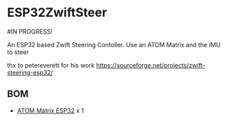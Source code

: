 # ESP32ZwiftSteer


#IN PROGRESS!  

An ESP32 based Zwift Steering Contoller.
Use an ATOM Matrix and the IMU to steer

thx to petereverett for his work
https://sourceforge.net/projects/zwift-steering-esp32/


## BOM

- [ATOM Matrix ESP32](https://m5stack.com/collections/m5-atom/products/atom-matrix-esp32-development-kit) x 1
